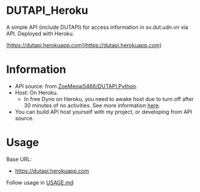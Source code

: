 # DUTAPI_Heroku
A simple API (include DUTAPI) for access information in sv.dut.udn.vn via API. Deployed with Heroku.

[https://dutapi.herokuapp.com](https://dutapi.herokuapp.com)

# Information
- API source: from [ZoeMeow5466/DUTAPI.Python](https://github.com/ZoeMeow5466/DUTAPI.Python).
- Host: On Heroku.
  - In free Dyno on Heroku, you need to awake host due to turn off after 30 minutes of no activities. See more information [here](https://devcenter.heroku.com/articles/free-dyno-hours).
- You can build API host yourself with my project, or developing from API source.

# Usage

Base URL:
- https://dutapi.herokuapp.com

Follow usage in [USAGE.md](USAGE.md)
